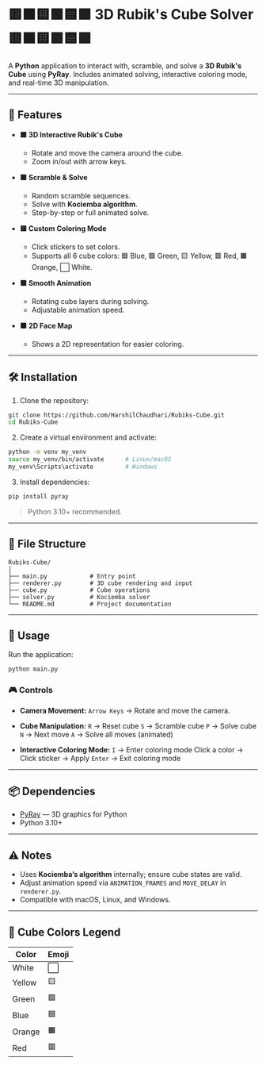 # 🟥🟧🟨🟩🟦🟪 3D Rubik's Cube Solver 🟥🟧🟨🟩🟦🟪

A **Python** application to interact with, scramble, and solve a **3D Rubik's Cube** using **PyRay**. Includes animated solving, interactive coloring mode, and real-time 3D manipulation.

---

## 🎯 Features

- **🟦 3D Interactive Rubik's Cube**
  - Rotate and move the camera around the cube.
  - Zoom in/out with arrow keys.

- **🟥 Scramble & Solve**
  - Random scramble sequences.
  - Solve with **Kociemba algorithm**.
  - Step-by-step or full animated solve.

- **🟨 Custom Coloring Mode**
  - Click stickers to set colors.
  - Supports all 6 cube colors: 🟦 Blue, 🟩 Green, 🟨 Yellow, 🟥 Red, 🟧 Orange, ⬜ White.

- **🟩 Smooth Animation**
  - Rotating cube layers during solving.
  - Adjustable animation speed.

- **🟧 2D Face Map**
  - Shows a 2D representation for easier coloring.

---

## 🛠 Installation

1. Clone the repository:

```bash
git clone https://github.com/HarshilChaudhari/Rubiks-Cube.git
cd Rubiks-Cube
````

2. Create a virtual environment and activate:

```bash
python -m venv my_venv
source my_venv/bin/activate      # Linux/macOS
my_venv\Scripts\activate         # Windows
```

3. Install dependencies:

```bash
pip install pyray
```

> Python 3.10+ recommended.

---

## 📂 File Structure

```
Rubiks-Cube/
│
├── main.py            # Entry point
├── renderer.py        # 3D cube rendering and input
├── cube.py            # Cube operations
├── solver.py          # Kociemba solver
└── README.md          # Project documentation
```

---

## 🚀 Usage

Run the application:

```bash
python main.py
```

### 🎮 Controls

* **Camera Movement:**
  `Arrow Keys` → Rotate and move the camera.

* **Cube Manipulation:**
  `R` → Reset cube
  `S` → Scramble cube
  `P` → Solve cube
  `N` → Next move
  `A` → Solve all moves (animated)

* **Interactive Coloring Mode:**
  `I` → Enter coloring mode
  Click a color → Click sticker → Apply
  `Enter` → Exit coloring mode

---

## 📦 Dependencies

* [PyRay](https://github.com/overdev/pyray) — 3D graphics for Python
* Python 3.10+

---

## ⚠️ Notes

* Uses **Kociemba’s algorithm** internally; ensure cube states are valid.
* Adjust animation speed via `ANIMATION_FRAMES` and `MOVE_DELAY` in `renderer.py`.
* Compatible with macOS, Linux, and Windows.

---

## 🎨 Cube Colors Legend

| Color  | Emoji |
| ------ | ----- |
| White  | ⬜     |
| Yellow | 🟨    |
| Green  | 🟩    |
| Blue   | 🟦    |
| Orange | 🟧    |
| Red    | 🟥    |